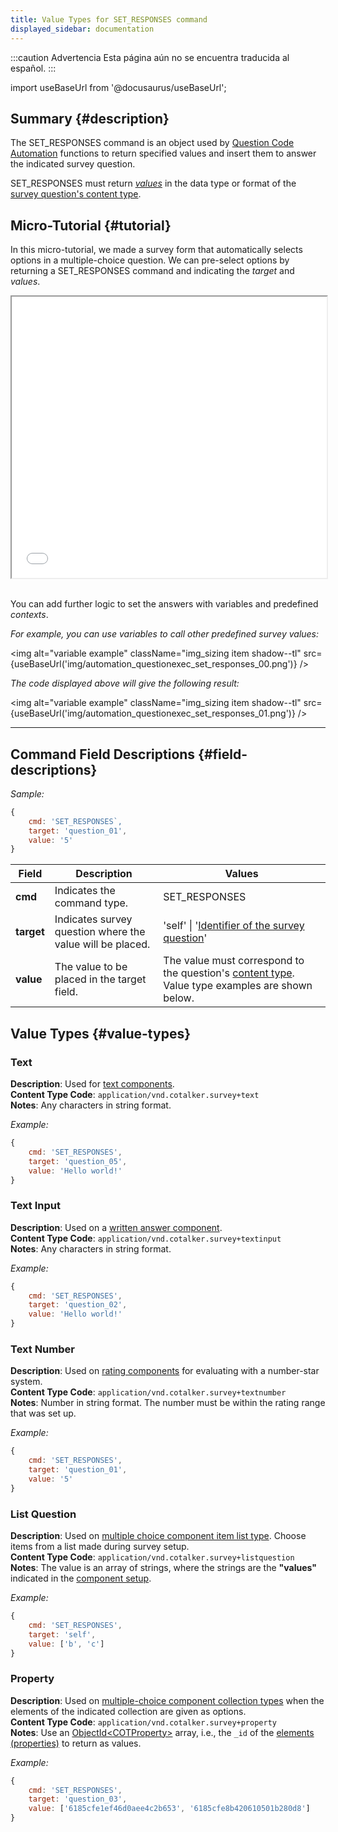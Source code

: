 ```yaml
---
title: Value Types for SET_RESPONSES command
displayed_sidebar: documentation
---
```


:::caution Advertencia
Esta página aún no se encuentra traducida al español.
:::

import useBaseUrl from '@docusaurus/useBaseUrl'; 

## Summary {#description}

The SET\_RESPONSES command is an object used by [Question Code Automation](/docs/documentation/automation/surveys/question_exec) functions to return specified values and insert them to answer the indicated survey question.

SET\_RESPONSES must return [_values_](#value-types) in the data type or format of the [survey question's content type](/docs/documentation/models/surveys/model_questionContentType).

## Micro-Tutorial {#tutorial}
In this micro-tutorial, we made a survey form that automatically selects options in a multiple-choice question. We can pre-select options by returning a SET\_RESPONSES command and indicating the _target_ and _values_.

<iframe src={useBaseUrl('img/automation_questionexec_set_responses.mp4')} height="450" width="100%" title="tutorial"></iframe>
<br/>
<br/>

You can add further logic to set the answers with variables and predefined _contexts_.

_For example, you can use variables to call other predefined survey values:_

<img alt="variable example" className="img_sizing item shadow--tl" src={useBaseUrl('img/automation_questionexec_set_responses_00.png')} />
<br/>


_The code displayed above will give the following result:_

<img alt="variable example" className="img_sizing item shadow--tl" src={useBaseUrl('img/automation_questionexec_set_responses_01.png')} />
<br/>

---

## Command Field Descriptions {#field-descriptions}

_Sample:_

```javascript
{
    cmd: 'SET_RESPONSES`, 
    target: 'question_01',
    value: '5'
}
```

Field | Description | Values 
--- | --- | ---
**cmd**  | Indicates the command type. | SET_RESPONSES
**target** | Indicates survey question where the value will be placed. | 'self' \| '[Identifier of the survey question](/docs/documentation/admin/survey/survey_overview/#general-tab)'
**value** | The value to be placed in the target field. | The value must correspond to the question's [content type](/docs/documentation/models/surveys/model_questionContentType). Value type examples are shown below.

## Value Types {#value-types}

### Text
**Description**: Used for [text components](/docs/documentation/admin/survey/components/text_component).  
**Content Type Code**: `application/vnd.cotalker.survey+text`  
**Notes**: Any characters in string format.

_Example:_

```javascript
{
    cmd: 'SET_RESPONSES',
    target: 'question_05', 
    value: 'Hello world!' 
}
```

### Text Input
**Description**: Used on a [written answer component](/docs/documentation/admin/survey/components/written_answer).  
**Content Type Code**: `application/vnd.cotalker.survey+textinput`  
**Notes**: Any characters in string format.

_Example:_

```javascript
{
    cmd: 'SET_RESPONSES',
    target: 'question_02', 
    value: 'Hello world!' 
}
```

### Text Number
**Description**: Used on [rating components](/docs/documentation/admin/survey/components/rating) for evaluating with a number-star system.  
**Content Type Code**: `application/vnd.cotalker.survey+textnumber`  
**Notes**: Number in string format. The number must be within the rating range that was set up.

_Example:_

```javascript
{
    cmd: 'SET_RESPONSES',
    target: 'question_01', 
    value: '5'
}
```

<!-- 
### Date Time
**Description**: Used on the [date and time component](/docs/documentation/admin/survey/components/date_and_time) used to choose a date and time from a pop-up calendar and clock.  
**Content Type Code**: `application/vnd.cotalker.survey+datetime`  
**Notes**: Value can be a [Date](https://developer.mozilla.org/en-US/docs/Web/JavaScript/Reference/Global_Objects/Date) object.

_Example:_

```javascript
{
    cmd: 'SET_RESPONSES',
    target: 'self', 
    value: Date 
}
```
-->

### List Question
**Description**: Used on [multiple choice component item list type](/docs/documentation/admin/survey/components/multiple_choice#list-of-items-type). Choose items from a list made during survey setup.  
**Content Type Code**: `application/vnd.cotalker.survey+listquestion`  
**Notes**: The value is an array of strings, where the strings are the **"values"** indicated in the [component setup](/docs/documentation/admin/survey/components/multiple_choice#list-of-items-type).

_Example:_

```javascript
{
    cmd: 'SET_RESPONSES',
    target: 'self', 
    value: ['b', 'c'] 
}
```


### Property
**Description**: Used on [multiple-choice component collection types](/docs/documentation/admin/survey/components/multiple_choice#collection-type) when the elements of the indicated collection are given as options.  
**Content Type Code**: `application/vnd.cotalker.survey+property`  
**Notes**: Use an [ObjectId<COTProperty\>](/docs/documentation/models/databases/model_properties) array, i.e., the `_id` of the [elements (properties)](/docs/documentation/models/databases/model_properties) to return as values.

_Example:_

```javascript
{
    cmd: 'SET_RESPONSES',
    target: 'question_03', 
    value: ['6185cfe1ef46d0aee4c2b653', '6185cfe8b420610501b280d8']
}
```

